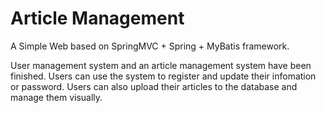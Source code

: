 # Article Management
A Simple Web based on SpringMVC + Spring + MyBatis framework.

User management system and an article management system have been finished. Users can use the system to register and update their infomation or password. Users can also upload their articles to the database and manage them visually.

